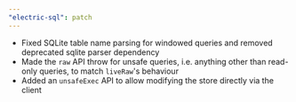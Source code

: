 ```yaml
---
"electric-sql": patch
---
```


- Fixed SQLite table name parsing for windowed queries and removed deprecated sqlite parser dependency
- Made the ```raw``` API throw for unsafe queries, i.e. anything other than read-only queries, to match ```liveRaw```'s behaviour
- Added an ```unsafeExec``` API to allow modifying the store directly via the client

